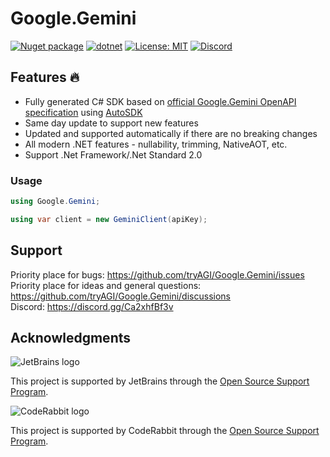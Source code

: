 # Google.Gemini

[![Nuget package](https://img.shields.io/nuget/vpre/Google.Gemini)](https://www.nuget.org/packages/Google.Gemini/)
[![dotnet](https://github.com/tryAGI/Google.Gemini/actions/workflows/dotnet.yml/badge.svg?branch=main)](https://github.com/tryAGI/Google.Gemini/actions/workflows/dotnet.yml)
[![License: MIT](https://img.shields.io/github/license/tryAGI/Google.Gemini)](https://github.com/tryAGI/Google.Gemini/blob/main/LICENSE.txt)
[![Discord](https://img.shields.io/discord/1115206893015662663?label=Discord&logo=discord&logoColor=white&color=d82679)](https://discord.gg/Ca2xhfBf3v)

## Features 🔥
- Fully generated C# SDK based on [official Google.Gemini OpenAPI specification](https://raw.githubusercontent.com/Google.Gemini/assemblyai-api-spec/main/openapi.yml) using [AutoSDK](https://github.com/HavenDV/AutoSDK)
- Same day update to support new features
- Updated and supported automatically if there are no breaking changes
- All modern .NET features - nullability, trimming, NativeAOT, etc.
- Support .Net Framework/.Net Standard 2.0

### Usage
```csharp
using Google.Gemini;

using var client = new GeminiClient(apiKey);
```

## Support

Priority place for bugs: https://github.com/tryAGI/Google.Gemini/issues  
Priority place for ideas and general questions: https://github.com/tryAGI/Google.Gemini/discussions  
Discord: https://discord.gg/Ca2xhfBf3v  

## Acknowledgments

![JetBrains logo](https://resources.jetbrains.com/storage/products/company/brand/logos/jetbrains.png)

This project is supported by JetBrains through the [Open Source Support Program](https://jb.gg/OpenSourceSupport).

![CodeRabbit logo](https://opengraph.githubassets.com/1c51002d7d0bbe0c4fd72ff8f2e58192702f73a7037102f77e4dbb98ac00ea8f/marketplace/coderabbitai)

This project is supported by CodeRabbit through the [Open Source Support Program](https://github.com/marketplace/coderabbitai).